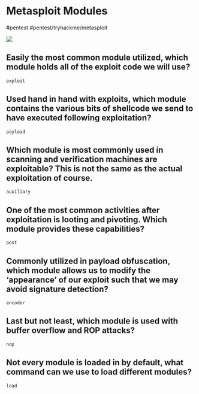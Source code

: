 # Metasploit Modules
#pentest #pentest/tryhackme/metasploit



![](Metasploit%20Modules/7E70BF18-06A4-40E1-8739-86F66F1A8E4B.png)

## Easily the most common module utilized, which module holds all of the exploit code we will use?
`exploit`

## Used hand in hand with exploits, which module contains the various bits of shellcode we send to have executed following exploitation?
`payload`

## Which module is most commonly used in scanning and verification machines are exploitable? This is not the same as the actual exploitation of course.
`auxiliary`

## One of the most common activities after exploitation is looting and pivoting. Which module provides these capabilities?
`post`

## Commonly utilized in payload obfuscation, which module allows us to modify the ‘appearance’ of our exploit such that we may avoid signature detection?
`encoder`

## Last but not least, which module is used with buffer overflow and ROP attacks?
`nop`

## Not every module is loaded in by default, what command can we use to load different modules?
`load`


